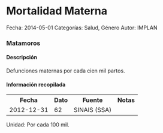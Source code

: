 Mortalidad Materna
=====

Fecha: 2014-05-01
Categorías: Salud, Género
Autor: IMPLAN

### Matamoros

#### Descripción

Defunciones maternas por cada cien mil partos.

#### Información recopilada

<table class="table table-hover table-bordered">
  <tr><th>Fecha</th><th>Dato</th><th>Fuente</th><th>Notas</th></tr>
  <tr><td>2012-12-31</td><td>62</td><td>SINAIS (SSA)</td><td></td></tr>
</table>

Unidad: Por cada 100 mil.
